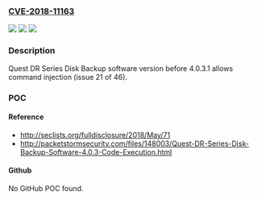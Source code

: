 ### [CVE-2018-11163](https://cve.mitre.org/cgi-bin/cvename.cgi?name=CVE-2018-11163)
![](https://img.shields.io/static/v1?label=Product&message=n%2Fa&color=blue)
![](https://img.shields.io/static/v1?label=Version&message=n%2Fa&color=blue)
![](https://img.shields.io/static/v1?label=Vulnerability&message=n%2Fa&color=brighgreen)

### Description

Quest DR Series Disk Backup software version before 4.0.3.1 allows command injection (issue 21 of 46).

### POC

#### Reference
- http://seclists.org/fulldisclosure/2018/May/71
- http://packetstormsecurity.com/files/148003/Quest-DR-Series-Disk-Backup-Software-4.0.3-Code-Execution.html

#### Github
No GitHub POC found.

